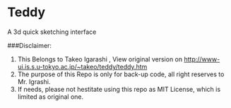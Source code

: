 # Teddy
A 3d quick sketching interface

###Disclaimer:
  1. This Belongs to Takeo Igarashi , View original version on <a href="http://www-ui.is.s.u-tokyo.ac.jp/~takeo/teddy/teddy.htm">http://www-ui.is.s.u-tokyo.ac.jp/~takeo/teddy/teddy.htm</a>
  2. The purpose of this Repo is only for back-up code, all right reserves to Mr. Igrashi.
  3. If needs, please not hestitate using this repo as MIT License, which is limited as original one.
